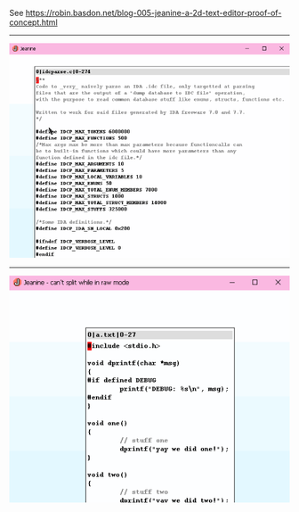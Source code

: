 See https://robin.basdon.net/blog-005-jeanine-a-2d-text-editor-proof-of-concept.html

---

<img src=./jeanine.gif>

---

<img src=./jeanine-split.gif>
